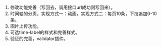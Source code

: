 1. 修改功能完善（写回去，调用接口url成功则写回来）。
2. 时间轴的分页，实现方式一：动画，实现方式二：每页10条，下拉追加0-10条。
3. 图片上传功能。
4. 可选time-label的样式和完善样式。
5. 验证的完善，validator插件。
